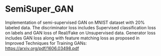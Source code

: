 # SemiSuper_GAN
Implementation of semi-supervised GAN on MNIST dataset with 20% labeled data. The discriminator loss includes Supervised classification loss on labels and GAN loss of Real/Fake on Unsupervised data. Generator loss includes GAN loss along with feature matching loss as proposed in Improved Techniques for Training GANs: https://arxiv.org/pdf/1606.03498.pdf
